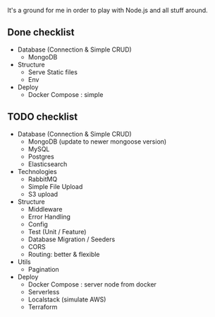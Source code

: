 It's a ground for me in order to play with Node.js and all stuff around.

## Done checklist

- Database (Connection & Simple CRUD)
    - MongoDB
- Structure
    - Serve Static files
    - Env
- Deploy
    - Docker Compose :  simple

## TODO checklist

- Database (Connection & Simple CRUD)
    - MongoDB (update to newer mongoose version)
    - MySQL
    - Postgres
    - Elasticsearch
- Technologies
    - RabbitMQ
    - Simple File Upload
    - S3 upload
- Structure
    - Middleware
    - Error Handling
    - Config
    - Test (Unit / Feature)
    - Database Migration / Seeders
    - CORS
    - Routing: better & flexible
- Utils
    - Pagination
- Deploy
    - Docker Compose : server node from docker
    - Serverless
    - Localstack (simulate AWS)
    - Terraform